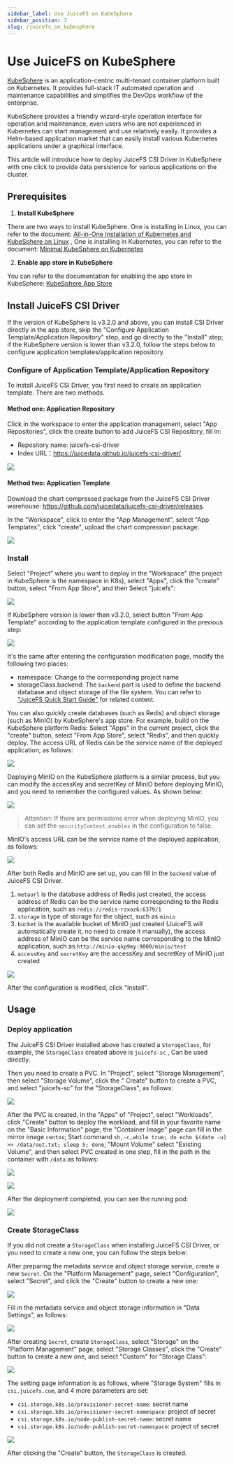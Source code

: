 ```yaml
---
sidebar_label: Use JuiceFS on KubeSphere
sidebar_position: 3
slug: /juicefs_on_kubesphere
---
```

# Use JuiceFS on KubeSphere

[KubeSphere](https://kubesphere.com.cn/) is an application-centric multi-tenant container platform built on Kubernetes. It provides full-stack IT automated operation and maintenance capabilities and simplifies the DevOps workflow of the enterprise.

KubeSphere provides a friendly wizard-style operation interface for operation and maintenance, even users who are not experienced in Kubernetes can start management and use relatively easily. It provides a Helm-based application market that can easily install various Kubernetes applications under a graphical interface.

This article will introduce how to deploy JuiceFS CSI Driver in KubeSphere with one click to provide data persistence for various applications on the cluster.

## Prerequisites

1. **Install KubeSphere**

There are two ways to install KubeSphere. One is installing in Linux, you can refer to the document: [All-in-One Installation of Kubernetes and KubeSphere on Linux](https://kubesphere.com.cn/en/docs/quick-start/all-in-one-on-linux/) , One is installing in Kubernetes, you can refer to the document: [Minimal KubeSphere on Kubernetes](https://kubesphere.com.cn/en/docs/quick-start/minimal-kubesphere-on-k8s/)

2. **Enable app store in KubeSphere**

You can refer to the documentation for enabling the app store in KubeSphere: [KubeSphere App Store](https://kubesphere.com.cn/en/docs/pluggable-components/app-store/)

## Install JuiceFS CSI Driver

If the version of KubeSphere is v3.2.0 and above, you can install CSI Driver directly in the app store, skip the "Configure Application Template/Application Repository" step, and go directly to the "Install" step; if the KubeSphere version is lower than v3.2.0, follow the steps below to configure application templates/application repository.

### Configure of Application Template/Application Repository

To install JuiceFS CSI Driver, you first need to create an application template. There are two methods.

#### Method one: Application Repository

Click in the workspace to enter the application management, select "App Repositories", click the create button to add JuiceFS CSI Repository, fill in:

- Repository name: juicefs-csi-driver
- Index URL：https://juicedata.github.io/juicefs-csi-driver/

![](../images/kubesphere_app_shop_en.png)

#### Method two: Application Template

Download the chart compressed package from the JuiceFS CSI Driver warehouse: https://github.com/juicedata/juicefs-csi-driver/releases.

In the "Workspace", click to enter the "App Management", select "App Templates", click "create", upload the chart compression package:

![](../images/kubesphere_app_template_en.png)

### Install

Select "Project" where you want to deploy in the "Workspace" (the project in KubeSphere is the namespace in K8s), select "Apps", click the "create" button, select "From App Store", and then Select "juicefs":

![](../images/kubesphere_shop_juicefs_en.png)

If KubeSphere version is lower than v3.2.0, select button "From App Template" according to the application template configured in the previous step:

![](../images/kubesphere_install_csi_en.png)

It's the same after entering the configuration modification page, modify the following two places:

- namespace: Change to the corresponding project name
- storageClass.backend:
  The `backend` part is used to define the backend database and object storage of the file system. You can refer
  to ["JuiceFS Quick Start Guide"](quick_start_guide.md) for related content.

You can also quickly create databases (such as Redis) and object storage (such as MinIO) by KubeSphere's app store. For example, build on the KubeSphere platform Redis: Select "Apps" in the current project, click the "create" button, select "From App Store", select "Redis", and then quickly deploy. The access URL of Redis can be the service name of the deployed application, as follows:

![](../images/kubesphere_redis_en.png)

Deploying MinIO on the KubeSphere platform is a similar process, but you can modify the accessKey and secretKey of MinIO before deploying MinIO, and you need to remember the configured values. As shown below:

![](../images/kubesphere_create_minio_en.png)

> Attention: If there are permissions error when deploying MinIO, you can set the `securityContext.enables` in the configuration to false.

MinIO's access URL can be the service name of the deployed application, as follows:

![](../images/kubesphere_minio_en.png)

After both Redis and MinIO are set up, you can fill in the `backend` value of JuiceFS CSI Driver.

1. `metaurl` is the database address of Redis just created, the access address of Redis can be the service name corresponding to the Redis application, such as `redis://redis-rzxoz6:6379/1`
2. `storage` is type of storage for the object, such as `minio`
3. `bucket` is the available bucket of MinIO just created (JuiceFS will automatically create it, no need to create it manually), the access address of MinIO can be the service name corresponding to the MinIO application, such as `http://minio-qkp9my:9000/minio/test`
4. `accessKey` and `secretKey` are the accessKey and secretKey of MinIO just created

![](../images/kubesphere_update_csi_en.png)

After the configuration is modified, click "Install".

## Usage

### Deploy application

The JuiceFS CSI Driver installed above has created a `StorageClass`, for example, the `StorageClass` created above is `juicefs-sc` , Can be used directly.

Then you need to create a PVC. In "Project", select "Storage Management", then select "Storage Volume", click the " Create" button to create a PVC, and select "juicefs-sc" for the "StorageClass", as follows:

![](../images/kubesphere_pvc_en.png)

After the PVC is created, in the "Apps" of "Project", select "Workloads", click "Create" button to deploy the workload, and fill in your favorite name on the "Basic Information" page; the "Container Image" page can fill in the mirror image `centos`; Start command `sh,-c,while true; do echo $(date -u) >> /data/out.txt; sleep 5; done`; "Mount Volume" select "Existing Volume", and then select PVC created in one step, fill in the path in the container with `/data` as follows:

![](../images/kubesphere_deployment_en.png)

![](../images/kubesphere_workload_en.png)

After the deployment completed, you can see the running pod:

![](../images/kubesphere_pod_en.png)

### Create StorageClass

If you did not create a `StorageClass` when installing JuiceFS CSI Driver, or you need to create a new one, you can follow the steps below:

After preparing the metadata service and object storage service, create a new `Secret`. On the "Platform Management" page, select "Configuration", select "Secret", and click the "Create" button to create a new one:

![](../images/kubesphere_secret_en.png)

Fill in the metadata service and object storage information in "Data Settings", as follows:

![](../images/kubesphere_update_secret_en.png)

After creating `Secret`, create `StorageClass`, select "Storage" on the "Platform Management" page, select "Storage Classes", click the "Create" button to create a new one, and select "Custom" for "Storage Class":

![](../images/kubesphere_sc_create_en.png)

The setting page information is as follows, where "Storage System" fills in `csi.juicefs.com`, and 4 more parameters are set:

- `csi.storage.k8s.io/provisioner-secret-name`: secret name
- `csi.storage.k8s.io/provisioner-secret-namespace`: project of secret
- `csi.storage.k8s.io/node-publish-secret-name`: secret name
- `csi.storage.k8s.io/node-publish-secret-namespace`: project of secret

![](../images/kubesphere_sc_update_en.png)

After clicking the "Create" button, the `StorageClass` is created.
